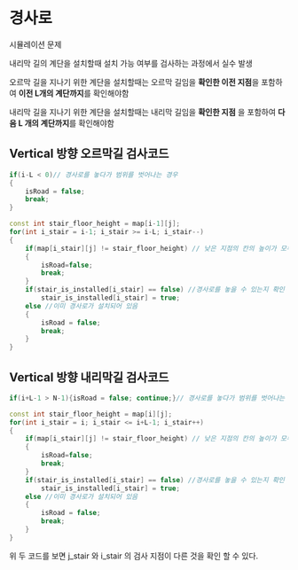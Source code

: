 # 경사로

시뮬레이션 문제

내리막 길의 계단을 설치할때 설치 가능 여부를 검사하는 과정에서 실수 발생

오르막 길을 지나기 위한 계단을 설치할때는 오르막 길임을 **확인한 이전 지점**을 포함하여 **이전 L개의 계단까지**를 확인해야함

내리막 길을 지나기 위한 계단을 설치할때는 내리막 길임을 **확인한 지점** 을 포함하여 **다음 L 개의 계단까지**를 확인해야함


## Vertical 방향 오르막길 검사코드
```c++
if(i-L < 0)// 경사로를 놓다가 범위를 벗어나는 경우
{
    isRoad = false;
    break;
}

const int stair_floor_height = map[i-1][j];
for(int i_stair = i-1; i_stair >= i-L; i_stair--)
{
    if(map[i_stair][j] != stair_floor_height) // 낮은 지점의 칸의 높이가 모두 같지 않거나, L개가 연속되지 않은 경우
    {
        isRoad=false;
        break;
    }
    if(stair_is_installed[i_stair] == false) //경사로를 놓을 수 있는지 확인
        stair_is_installed[i_stair] = true;
    else //이미 경사로가 설치되어 있음
    {
        isRoad = false;
        break;
    }
}
```

## Vertical 방향 내리막길 검사코드
```c++
if(i+L-1 > N-1){isRoad = false; continue;}// 경사로를 놓다가 범위를 벗어나는 경우

const int stair_floor_height = map[i][j];
for(int i_stair = i; i_stair <= i+L-1; i_stair++)
{
    if(map[i_stair][j] != stair_floor_height) // 낮은 지점의 칸의 높이가 모두 같지 않거나, L개가 연속되지 않은 경우
    {
        isRoad=false;
        break;
    }
    if(stair_is_installed[i_stair] == false) //경사로를 놓을 수 있는지 확인
        stair_is_installed[i_stair] = true;
    else //이미 경사로가 설치되어 있음
    {
        isRoad = false;
        break;
    }
}
```


위 두 코드를 보면 j_stair 와 i_stair 의 검사 지점이 다른 것을 확인 할 수 있다.
